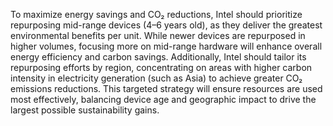 To maximize energy savings and CO₂ reductions, Intel should prioritize repurposing mid-range devices (4–6 years old), as they deliver the greatest environmental benefits per unit. While newer devices are repurposed in higher volumes, focusing more on mid-range hardware will enhance overall energy efficiency and carbon savings. Additionally, Intel should tailor its repurposing efforts by region, concentrating on areas with higher carbon intensity in electricity generation (such as Asia) to achieve greater CO₂ emissions reductions. This targeted strategy will ensure resources are used most effectively, balancing device age and geographic impact to drive the largest possible sustainability gains.

